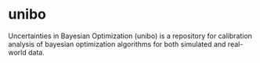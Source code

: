 # unibo
Uncertainties in Bayesian Optimization (unibo) is a repository for calibration analysis of bayesian optimization algorithms for both simulated and real-world data.
